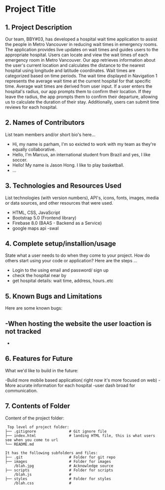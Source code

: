 # Project Title

## 1. Project Description

Our team, BBY#03, has developed a hospital wait time application to assist the people in Metro Vancouver in reducing wait times in emergency rooms. The application provides live updates on wait times and guides users to the appropriate hospital. Users can locate and view the wait times of each emergency room in Metro Vancouver. Our app retrieves information about the user's current location and calculates the distance to the nearest hospital using longitude and latitude coordinates. Wait times are categorized based on time periods. The wait time displayed in Navigation 1 represents the average wait time at the current hospital for that specific time. Average wait times are derived from user input. If a user enters the hospital's radius, our app prompts them to confirm their location. If they leave the radius, the app prompts them to confirm their departure, allowing us to calculate the duration of their stay. Additionally, users can submit time reviews for each hospital.

## 2. Names of Contributors

List team members and/or short bio's here...

- Hi, my name is parham, I'm so exicted to work with my team as they're equally collaborative.
- Hello, I'm Marcus, an international student from Brazil and yes, I like soccer.
- Hello! My name is Jason Hong. I like to play basketball.
- ...

## 3. Technologies and Resources Used

List technologies (with version numbers), API's, icons, fonts, images, media or data sources, and other resources that were used.

- HTML, CSS, JavaScript
- Bootstrap 5.0 (Frontend library)
- Firebase 8.0 (BAAS - Backend as a Service)
- google maps api
-swal

## 4. Complete setup/installion/usage

State what a user needs to do when they come to your project. How do others start using your code or application?
Here are the steps ...

- Login to the using email and password/ sign up
- check the hospital near by 
- get hospital details: wait time, address, hours..etc

## 5. Known Bugs and Limitations

Here are some known bugs:

-When hosting the website the user loaction is not tracked
-
-

## 6. Features for Future

What we'd like to build in the future:

-Bulid more mobile based application( right now it's more focused on web)
-More acurate information for each hospital
-user dash broad for communication.

## 7. Contents of Folder

Content of the project folder:

```
 Top level of project folder:
├── .gitignore               # Git ignore file
├── index.html               # landing HTML file, this is what users see when you come to url
└── README.md

It has the following subfolders and files:
├── .git                     # Folder for git repo
├── images                   # Folder for images
    /blah.jpg                # Acknowledge source
├── scripts                  # Folder for scripts
    /blah.js                 #
├── styles                   # Folder for styles
    /blah.css                #



```
